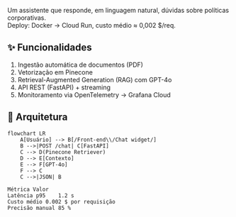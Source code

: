 

Um assistente que responde, em linguagem natural, dúvidas sobre políticas corporativas.  
Deploy: Docker → Cloud Run, custo médio ≈ 0,002 $/req.

## ✨ Funcionalidades
1. Ingestão automática de documentos (PDF)  
2. Vetorização em Pinecone  
3. Retrieval-Augmented Generation (RAG) com GPT-4o  
4. API REST (FastAPI) + streaming  
5. Monitoramento via OpenTelemetry → Grafana Cloud  

## 🔧 Arquitetura
```mermaid
flowchart LR
    A[Usuário] --> B[/Front-end\\/Chat widget/]
    B -->|POST /chat| C[FastAPI]
    C --> D(Pinecone Retriever)
    D --> E[Contexto]
    E --> F[GPT-4o]
    F --> C
    C -->|JSON| B

Métrica	Valor
Latência p95	1.2 s
Custo médio	0.002 $ por requisição
Precisão manual	85 %


